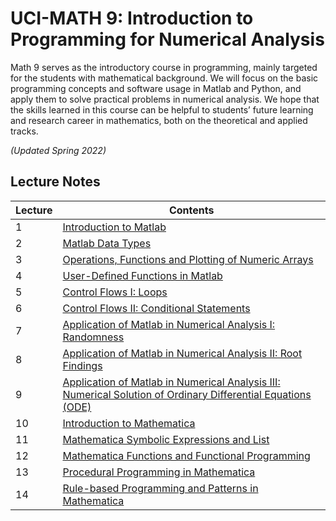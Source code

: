 # UCI-MATH 9: Introduction to Programming for Numerical Analysis

Math 9 serves as the introductory course in programming, mainly targeted for the students with mathematical background. We will focus on the basic programming concepts and software usage in Matlab and Python, and apply them to solve practical problems in numerical analysis. We hope that the skills learned in this course can be helpful to students’ future learning and research career in mathematics, both on the theoretical and applied tracks.

*(Updated Spring 2022)*

## Lecture Notes
**Lecture** | **Contents**
------------| --------------
1 | [Introduction to Matlab](https://github.com/cliffzhou92/UCI-Math-9/blob/main/lecture_notes/lec1/lecture1.mlx)
2 | [Matlab Data Types](https://github.com/cliffzhou92/UCI-Math-9/blob/main/lecture_notes/lec2/lecture2.mlx)
3 | [Operations, Functions and Plotting of Numeric Arrays](https://github.com/cliffzhou92/UCI-Math-9/blob/main/lecture_notes/lec3/lecture3.mlx)
4 | [User-Defined Functions in Matlab](https://github.com/cliffzhou92/UCI-Math-9/blob/main/lecture_notes/lec4/lecture4.mlx)
5 | [Control Flows I: Loops](https://github.com/cliffzhou92/UCI-Math-9/blob/main/lecture_notes/lec5/lecture5.mlx)
6 | [Control Flows II: Conditional Statements](https://github.com/cliffzhou92/UCI-Math-9/blob/main/lecture_notes/lec6/lecture6.mlx)
7 | [Application of Matlab in Numerical Analysis I: Randomness](https://github.com/cliffzhou92/UCI-Math-9/blob/main/lecture_notes/lec7/lecture7.mlx)
8 | [Application of Matlab in Numerical Analysis II: Root Findings](https://github.com/cliffzhou92/UCI-Math-9/blob/main/lecture_notes/lec8/lecture8.mlx)
9 | [Application of Matlab in Numerical Analysis III: Numerical Solution of Ordinary Differential Equations (ODE)](https://github.com/cliffzhou92/UCI-Math-9/blob/main/lecture_notes/lec9/lecture9.mlx)
10 | [Introduction to Mathematica](https://github.com/cliffzhou92/UCI-Math-9/blob/main/lecture_notes/lec10/Lecture10.nb)
11 | [Mathematica Symbolic Expressions and List](https://github.com/cliffzhou92/UCI-Math-9/blob/main/lecture_notes/lec11/Lecture11.nb)
12 | [Mathematica Functions and Functional Programming](https://github.com/cliffzhou92/UCI-Math-9/blob/main/lecture_notes/lec12/Lecture12.nb)
13 | [Procedural Programming in Mathematica](https://github.com/cliffzhou92/UCI-Math-9/blob/main/lecture_notes/lec13/Lecture13.nb)
14 | [Rule-based Programming and Patterns in Mathematica](https://github.com/cliffzhou92/UCI-Math-9/blob/main/lecture_notes/lec14/Lecture14.nb)
